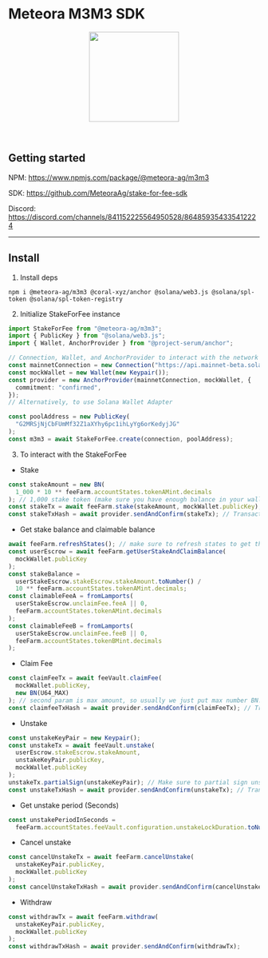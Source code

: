 # Meteora M3M3 SDK

<p align="center">
<img align="center" src="https://app.meteora.ag/icons/logo.svg" width="180" height="180" />
</p>
<br>

## Getting started

NPM: https://www.npmjs.com/package/@meteora-ag/m3m3

SDK: https://github.com/MeteoraAg/stake-for-fee-sdk

Discord: https://discord.com/channels/841152225564950528/864859354335412224

<hr>

## Install

1. Install deps

```
npm i @meteora-ag/m3m3 @coral-xyz/anchor @solana/web3.js @solana/spl-token @solana/spl-token-registry
```

2. Initialize StakeForFee instance

```ts
import StakeForFee from "@meteora-ag/m3m3";
import { PublicKey } from "@solana/web3.js";
import { Wallet, AnchorProvider } from "@project-serum/anchor";

// Connection, Wallet, and AnchorProvider to interact with the network
const mainnetConnection = new Connection("https://api.mainnet-beta.solana.com");
const mockWallet = new Wallet(new Keypair());
const provider = new AnchorProvider(mainnetConnection, mockWallet, {
  commitment: "confirmed",
});
// Alternatively, to use Solana Wallet Adapter

const poolAddress = new PublicKey(
  "G2MRSjNjCbFUmMf32Z1aXYhy6pc1ihLyYg6orKedyjJG"
);
const m3m3 = await StakeForFee.create(connection, poolAddress);
```

3. To interact with the StakeForFee

- Stake

```ts
const stakeAmount = new BN(
  1_000 * 10 ** feeFarm.accountStates.tokenAMint.decimals
); // 1,000 stake token (make sure you have enough balance in your wallet)
const stakeTx = await feeFarm.stake(stakeAmount, mockWallet.publicKey);
const stakeTxHash = await provider.sendAndConfirm(stakeTx); // Transaction hash
```

- Get stake balance and claimable balance

```ts
await feeFarm.refreshStates(); // make sure to refresh states to get the latest data
const userEscrow = await feeFarm.getUserStakeAndClaimBalance(
  mockWallet.publicKey
);
const stakeBalance =
  userStakeEscrow.stakeEscrow.stakeAmount.toNumber() /
  10 ** feeFarm.accountStates.tokenAMint.decimals;
const claimableFeeA = fromLamports(
  userStakeEscrow.unclaimFee.feeA || 0,
  feeFarm.accountStates.tokenAMint.decimals
);
const claimableFeeB = fromLamports(
  userStakeEscrow.unclaimFee.feeB || 0,
  feeFarm.accountStates.tokenBMint.decimals
);
```

- Claim Fee

```ts
const claimFeeTx = await feeVault.claimFee(
  mockWallet.publicKey,
  new BN(U64_MAX)
); // second param is max amount, so usually we just put max number BN.js can support
const claimfeeTxHash = await provider.sendAndConfirm(claimFeeTx); // Transaction hash
```

- Unstake

```ts
const unstakeKeyPair = new Keypair();
const unstakeTx = await feeVault.unstake(
  userEscrow.stakeEscrow.stakeAmount,
  unstakeKeyPair.publicKey,
  mockWallet.publicKey
);
unstakeTx.partialSign(unstakeKeyPair); // Make sure to partial sign unstakeKeypair
const unstakeTxHash = await provider.sendAndConfirm(unstakeTx); // Transaction hash
```

- Get unstake period (Seconds)

```ts
const unstakePeriodInSeconds =
  feeFarm.accountStates.feeVault.configuration.unstakeLockDuration.toNumber();
```

- Cancel unstake

```ts
const cancelUnstakeTx = await feeFarm.cancelUnstake(
  unstakeKeyPair.publicKey,
  mockWallet.publicKey
);
const cancelUnstakeTxHash = await provider.sendAndConfirm(cancelUnstakeTx);
```

- Withdraw

```ts
const withdrawTx = await feeFarm.withdraw(
  unstakeKeyPair.publicKey,
  mockWallet.publicKey
);
const withdrawTxHash = await provider.sendAndConfirm(withdrawTx);
```
